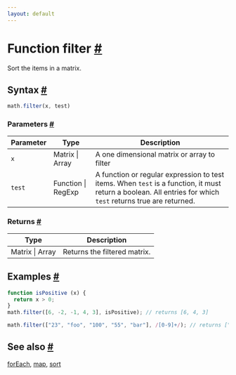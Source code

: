 ```yaml
---
layout: default
---
```


<h1 id="function-filter">Function filter <a href="#function-filter" title="Permalink">#</a></h1>

Sort the items in a matrix.


<h2 id="syntax">Syntax <a href="#syntax" title="Permalink">#</a></h2>

```js
math.filter(x, test)
```

<h3 id="parameters">Parameters <a href="#parameters" title="Permalink">#</a></h3>

Parameter | Type | Description
--------- | ---- | -----------
`x` | Matrix &#124; Array | A one dimensional matrix or array to filter
`test` | Function &#124; RegExp |  A function or regular expression to test items. When `test` is a function, it must return a boolean. All entries for which `test` returns true are returned.

<h3 id="returns">Returns <a href="#returns" title="Permalink">#</a></h3>

Type | Description
---- | -----------
Matrix &#124; Array | Returns the filtered matrix.


<h2 id="examples">Examples <a href="#examples" title="Permalink">#</a></h2>

```js
function isPositive (x) {
  return x > 0;
}
math.filter([6, -2, -1, 4, 3], isPositive); // returns [6, 4, 3]

math.filter(["23", "foo", "100", "55", "bar"], /[0-9]+/); // returns ["23", "100", "55"]
```


<h2 id="see-also">See also <a href="#see-also" title="Permalink">#</a></h2>

[forEach](forEach.html),
[map](map.html),
[sort](sort.html)


<!-- Note: This file is automatically generated from source code comments. Changes made in this file will be overridden. -->
